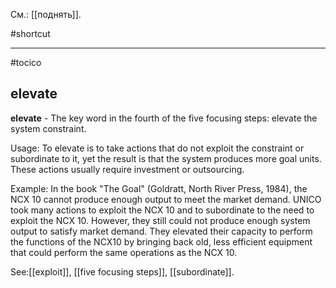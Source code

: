 См.: [[поднять]].

#shortcut




<hr/>

#tocico

## elevate

<b>elevate</b> - The key word in the fourth of the five focusing steps: elevate the system constraint.  


Usage:  To elevate is to take actions that do not exploit the constraint or subordinate to it, yet the result is that the system produces more goal units. These actions usually require investment or outsourcing. 

Example: In the book "The Goal" (Goldratt, North River Press, 1984), the NCX 10 cannot produce enough output to meet the market demand. UNICO took many actions to exploit the NCX 10 and to subordinate to the need to exploit the NCX 10. However, they still could not produce enough system output to satisfy market demand. They elevated their capacity to perform the functions of the NCX10 by bringing back old, less efficient equipment that could perform the same operations as the NCX 10. 



See:[[exploit]], [[five focusing steps]], [[subordinate]].
